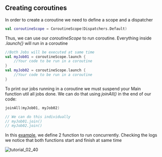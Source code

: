 ## Creating coroutines

In order to create a coroutine we need to define a scope and a dispatcher
```kotlin
val coroutineScope = CoroutineScope(Dispatchers.Default)
```

Thus, we can use our *coroutineScope* to run coroutine. Everything inside *.launch{}* will run in a coroutine
```kotlin
//Both Jobs will be executed at same time
val myJob01 = coroutineScope.launch {
    //Your code to be run in a coroutine
}
val myJob02 = coroutineScope.launch {
    //Your code to be run in a coroutine
}
```

To print our jobs running in a coroutine we must suspend your Main function util all jobs done.
We can do that using *joinAll()* in the end of our code:
```kotlin
joinAll(myJob01, myJob02)

// We can do this individually
// myJob01.join()
// myJob02.join()
```

In this [example](https://github.com/VoidHash/kotlin-coroutines/blob/master/src/main/kotlin/tutorial_2/Main2.kt), we define 2 function to run concurrently. Checking the logs we notice that both functions start and 
finish at same time

![tutorial_02_40](https://github.com/VoidHash/kotlin-coroutines/assets/8929413/6f2d9fa8-1694-47ca-a102-f85ca452f120)
